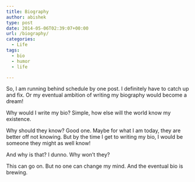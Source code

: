 ```yaml
---
title: Biography
author: abishek
type: post
date: 2014-05-06T02:39:07+00:00
url: /biography/
categories:
  - Life
tags:
  - bio
  - humor
  - life

---
```

So, I am running behind schedule by one post. I definitely have to catch up and fix. Or my eventual ambition of writing my biography would become a dream!

Why would I write my bio? Simple, how else will the world know my existence. 

Why should they know? Good one. Maybe for what I am today, they are better off not knowing. But by the time I get to writing my bio, I would be someone they might as well know!

And why is that? I dunno. Why won&#8217;t they?

This can go on. But no one can change my mind. And the eventual bio is brewing.